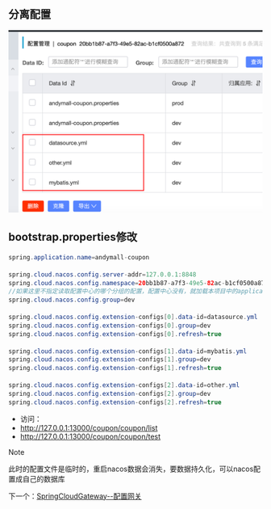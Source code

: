 ## 分离配置

![](BEFORE/附件/Pasted%20image%2020231110174457.png)

## bootstrap.properties修改

```java
spring.application.name=andymall-coupon

spring.cloud.nacos.config.server-addr=127.0.0.1:8848
spring.cloud.nacos.config.namespace=20bb1b87-a7f3-49e5-82ac-b1cf0500a872
//如果这里不指定读取配置中心的哪个分组的配置，配置中心没有，就加载本项目中的application.properties文件中的配置，
spring.cloud.nacos.config.group=dev

spring.cloud.nacos.config.extension-configs[0].data-id=datasource.yml
spring.cloud.nacos.config.extension-configs[0].group=dev
spring.cloud.nacos.config.extension-configs[0].refresh=true

spring.cloud.nacos.config.extension-configs[1].data-id=mybatis.yml
spring.cloud.nacos.config.extension-configs[1].group=dev
spring.cloud.nacos.config.extension-configs[1].refresh=true

spring.cloud.nacos.config.extension-configs[2].data-id=other.yml
spring.cloud.nacos.config.extension-configs[2].group=dev
spring.cloud.nacos.config.extension-configs[2].refresh=true

```

- 访问：
- http://127.0.0.1:13000/coupon/coupon/list
- http://127.0.0.1:13000/coupon/coupon/test

>[!note] 
>此时的配置文件是临时的，重启nacos数据会消失，要数据持久化，可以nacos配置成自己的数据库

下一个：[SpringCloudGateway--配置网关](课程&笔记/技术栈/尚硅谷/谷粒商城/步骤与问题/recources/SpringCloudGateway--配置网关.md)